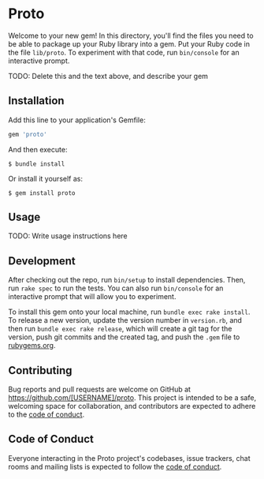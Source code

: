# Proto

Welcome to your new gem! In this directory, you'll find the files you need to be able to package up your Ruby library into a gem. Put your Ruby code in the file `lib/proto`. To experiment with that code, run `bin/console` for an interactive prompt.

TODO: Delete this and the text above, and describe your gem

## Installation

Add this line to your application's Gemfile:

```ruby
gem 'proto'
```

And then execute:

    $ bundle install

Or install it yourself as:

    $ gem install proto

## Usage

TODO: Write usage instructions here

## Development

After checking out the repo, run `bin/setup` to install dependencies. Then, run `rake spec` to run the tests. You can also run `bin/console` for an interactive prompt that will allow you to experiment.

To install this gem onto your local machine, run `bundle exec rake install`. To release a new version, update the version number in `version.rb`, and then run `bundle exec rake release`, which will create a git tag for the version, push git commits and the created tag, and push the `.gem` file to [rubygems.org](https://rubygems.org).

## Contributing

Bug reports and pull requests are welcome on GitHub at https://github.com/[USERNAME]/proto. This project is intended to be a safe, welcoming space for collaboration, and contributors are expected to adhere to the [code of conduct](https://github.com/[USERNAME]/proto/blob/master/CODE_OF_CONDUCT.md).

## Code of Conduct

Everyone interacting in the Proto project's codebases, issue trackers, chat rooms and mailing lists is expected to follow the [code of conduct](https://github.com/[USERNAME]/proto/blob/master/CODE_OF_CONDUCT.md).
